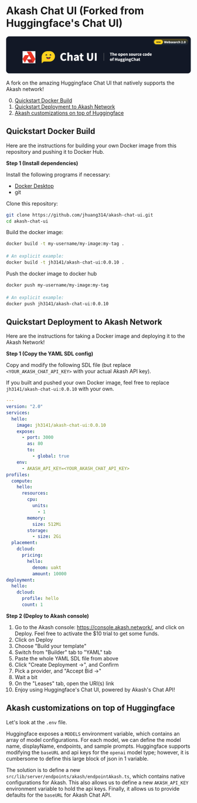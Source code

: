 # Akash Chat UI (Forked from Huggingface's Chat UI)

![Akash Chat UI repository thumbnail](https://raw.githubusercontent.com/jhuang314/akash-chat-ui/refs/heads/main/image.png)

A fork on the amazing Huggingface Chat UI that natively supports the Akash network!

0. [Quickstart Docker Build](#quickstart-docker-build)
1. [Quickstart Deployment to Akash Network](#quickstart-deployment-to-akash-network)
2. [Akash customizations on top of Huggingface](#akash-customizations-on-top-of-huggingface)

## Quickstart Docker Build

Here are the instructions for building your own Docker image from this repository and pushing it to Docker Hub.

**Step 1 (Install dependencies)**

Install the following programs if necessary:
 * [Docker Desktop](https://www.docker.com/products/docker-desktop/)
 * git

Clone this repository:

```bash
git clone https://github.com/jhuang314/akash-chat-ui.git
cd akash-chat-ui
```

Build the docker image:

```bash
docker build -t my-username/my-image:my-tag .

# An explicit example:
docker build -t jh3141/akash-chat-ui:0.0.10 .
```

Push the docker image to docker hub

```bash
docker push my-username/my-image:my-tag

# An explicit example:
docker push jh3141/akash-chat-ui:0.0.10
```



## Quickstart Deployment to Akash Network

Here are the instructions for taking a Docker image and deploying it to the Akash Network!

**Step 1 (Copy the YAML SDL config)**

Copy and modify the following SDL file (but replace `<YOUR_AKASH_CHAT_API_KEY>` with your actual Akash API key).

If you built and pushed your own Docker image, feel free to replace `jh3141/akash-chat-ui:0.0.10` with your own.

```yaml
---
version: "2.0"
services:
  hello:
    image: jh3141/akash-chat-ui:0.0.10
    expose:
      - port: 3000
        as: 80
        to:
          - global: true
    env:
      - AKASH_API_KEY=<YOUR_AKASH_CHAT_API_KEY>
profiles:
  compute:
    hello:
      resources:
        cpu:
          units:
            - 1
        memory:
          size: 512Mi
        storage:
          - size: 2Gi
  placement:
    dcloud:
      pricing:
        hello:
          denom: uakt
          amount: 10000
deployment:
  hello:
    dcloud:
      profile: hello
      count: 1
```

**Step 2 (Deploy to Akash console)**

1. Go to the Akash console: https://console.akash.network/, and click on Deploy. Feel free to activate the $10 trial to get some funds.
1. Click on Deploy
1. Choose "Build your template"
1. Switch from "Builder" tab to "YAML" tab
1. Paste the whole YAML SDL file from above
1. Click "Create Deployment ->", and Confirm
1. Pick a provider, and "Accept Bid ->"
1. Wait a bit
1. On the "Leases" tab, open the URI(s) link
1. Enjoy using Huggingface's Chat UI, powered by Akash's Chat API!

## Akash customizations on top of Huggingface

Let's look at the `.env` file.

Huggingface exposes a `MODELS` environment variable, which contains an array of model configurations. For each model, we can define the model name, displayName, endpoints, and sample prompts.
Huggingface supports modifying the `baseURL` and api keys for the `openai` model type; however, it is cumbersome to define this large block of json in 1 variable.

The solution is to define a new `src/lib/server/endpoints/akash/endpointAkash.ts`, which contains native configurations for Akash.
This also allows us to define a new `AKASH_API_KEY` environment variable to hold the api keys. Finally, it allows us to provide defaults for the `baseURL` for Akash Chat API.
